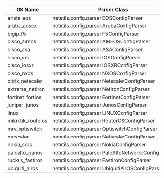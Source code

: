 | OS Name | Parser Class |
| ---------- | ------ |
| arista_eos | netutils.config.parser.EOSConfigParser |
| aruba_aoscx | netutils.config.parser.ArubaConfigParser |
| bigip_f5 | netutils.config.parser.F5ConfigParser |
| cisco_aireos | netutils.config.parser.AIREOSConfigParser |
| cisco_asa | netutils.config.parser.ASAConfigParser |
| cisco_ios | netutils.config.parser.IOSConfigParser |
| cisco_iosxr | netutils.config.parser.IOSXRConfigParser |
| cisco_nxos | netutils.config.parser.NXOSConfigParser |
| citrix_netscaler | netutils.config.parser.NetscalerConfigParser |
| extreme_netiron | netutils.config.parser.NetironConfigParser |
| fortinet_fortios | netutils.config.parser.FortinetConfigParser |
| juniper_junos | netutils.config.parser.JunosConfigParser |
| linux | netutils.config.parser.LINUXConfigParser |
| mikrotik_routeros | netutils.config.parser.RouterOSConfigParser |
| mrv_optiswitch | netutils.config.parser.OptiswitchConfigParser |
| netscaler | netutils.config.parser.NetscalerConfigParser |
| nokia_sros | netutils.config.parser.NokiaConfigParser |
| paloalto_panos | netutils.config.parser.PaloAltoNetworksConfigParser |
| ruckus_fastiron | netutils.config.parser.FastironConfigParser |
| ubiquiti_airos | netutils.config.parser.UbiquitiAirOSConfigParser |